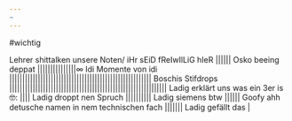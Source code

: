 ```yaml
---
~
---
```

#wichtig

Lehrer shittalken unsere Noten/ iHr sEiD fReIwIlLiG hIeR
|||||| 
Osko beeing deppat
|||||||||||||||∞
Idi Momente von idi
|||||||||||||||||||||||||||||||||||||||||||||||||||||||
Boschis Stifdrops
|||||||||||||||||||||||||||||||||||||||||||||||||||||||||||||
Ladig erklärt uns was ein 3er is 🤓:
||||
Ladig droppt nen Spruch
||||||||||
Ladig siemens btw
||||||
Goofy ahh detusche namen in nem technischen fach
|||||||
Ladig gefällt das
|